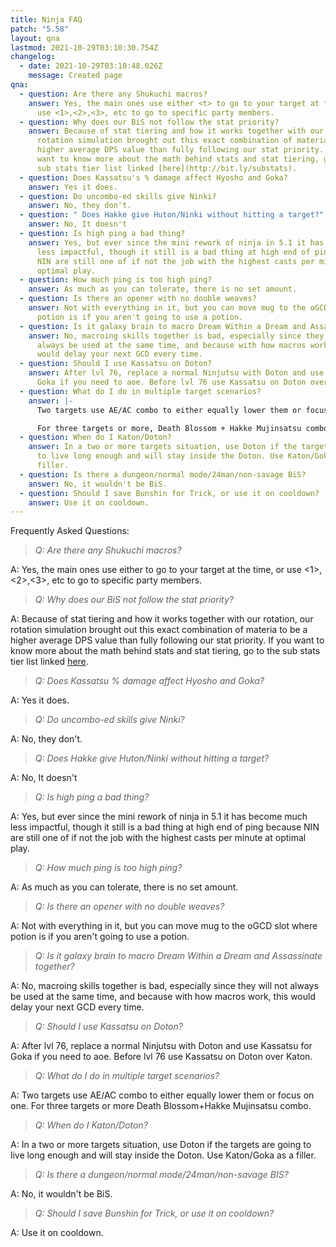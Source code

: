 ```yaml
---
title: Ninja FAQ
patch: "5.58"
layout: qna
lastmod: 2021-10-29T03:10:30.754Z
changelog:
  - date: 2021-10-29T03:10:48.026Z
    message: Created page
qna:
  - question: Are there any Shukuchi macros?
    answer: Yes, the main ones use either <t> to go to your target at the time, or
      use <1>,<2>,<3>, etc to go to specific party members.
  - question: Why does our BiS not follow the stat priority?
    answer: Because of stat tiering and how it works together with our rotation, our
      rotation simulation brought out this exact combination of materia to be a
      higher average DPS value than fully following our stat priority. If you
      want to know more about the math behind stats and stat tiering, go to the
      sub stats tier list linked [here](http://bit.ly/substats).
  - question: Does Kassatsu's % damage affect Hyosho and Goka?
    answer: Yes it does.
  - question: Do uncombo-ed skills give Ninki?
    answer: No, they don't.
  - question: " Does Hakke give Huton/Ninki without hitting a target?"
    answer: No, It doesn't
  - question: Is high ping a bad thing?
    answer: Yes, but ever since the mini rework of ninja in 5.1 it has become much
      less impactful, though it still is a bad thing at high end of ping because
      NIN are still one of if not the job with the highest casts per minute at
      optimal play.
  - question: How much ping is too high ping?
    answer: As much as you can tolerate, there is no set amount.
  - question: Is there an opener with no double weaves?
    answer: Not with everything in it, but you can move mug to the oGCD slot where
      potion is if you aren't going to use a potion.
  - question: Is it galaxy brain to macro Dream Within a Dream and Assassinate together?
    answer: No, macroing skills together is bad, especially since they will not
      always be used at the same time, and because with how macros work, this
      would delay your next GCD every time.
  - question: Should I use Kassatsu on Doton?
    answer: After lvl 76, replace a normal Ninjutsu with Doton and use Kassatsu for
      Goka if you need to aoe. Before lvl 76 use Kassatsu on Doton over Katon.
  - question: What do I do in multiple target scenarios?
    answer: |-
      Two targets use AE/AC combo to either equally lower them or focus on one.

      For three targets or more, Death Blossom + Hakke Mujinsatsu combo.
  - question: When do I Katon/Doton?
    answer: In a two or more targets situation, use Doton if the targets are going
      to live long enough and will stay inside the Doton. Use Katon/Goka as a
      filler.
  - question: Is there a dungeon/normal mode/24man/non-savage BiS?
    answer: No, it wouldn't be BiS.﻿
  - question: Should I save Bunshin for Trick, or use it on cooldown?
    answer: Use it on cooldown.
---
```

Frequently Asked Questions: 

> *Q: Are there any Shukuchi macros?*

A: Yes, the main ones use either <t> to go to your target at the time, or use <1>,<2>,<3>, etc to go to specific party members.

> *Q: Why does our BiS not follow the stat priority?*

A: Because of stat tiering and how it works together with our rotation, our rotation simulation brought out this exact combination of materia to be a higher average DPS value than fully following our stat priority. If you want to know more about the math behind stats and stat tiering, go to the sub stats tier list linked [here](http://bit.ly/substats).

> *Q: Does Kassatsu  % damage affect Hyosho and Goka?*

A: Yes it does.

> *Q: Do uncombo-ed skills give Ninki?*

A: No, they don't.

> *Q: Does Hakke give Huton/Ninki without hitting a target?*

A: No, It doesn't

> *Q: Is high ping a bad thing?*

A: Yes, but ever since the mini rework of ninja in 5.1 it has become much less impactful, though it still is a bad thing at high end of ping because NIN are still one of if not the job with the highest casts per minute at optimal play.

> *Q: How much ping is too high ping?*

A: As much as you can tolerate, there is no set amount.

> *Q: Is there an opener with no double weaves?*

A: Not with everything in it, but you can move mug to the oGCD slot where potion is if you aren't going to use a potion.

> *Q: Is it galaxy brain to macro Dream Within a Dream and Assassinate together?*

A: No, macroing skills together is bad, especially since they will not always be used at the same time, and because with how macros work, this would delay your next GCD every time.

> *Q: Should I use Kassatsu on Doton?*

A: After lvl 76, replace a normal Ninjutsu with Doton and use Kassatsu for Goka if you need to aoe. Before lvl 76 use Kassatsu on Doton over Katon.

> *Q: What do I do in multiple target scenarios?*

A: Two targets use AE/AC combo to either equally lower them or focus on one.
For three targets or more Death Blossom+Hakke Mujinsatsu combo.

> *Q: When do I Katon/Doton?*

A: In a two or more targets situation, use Doton if the targets are going to live long enough and will stay inside the Doton. Use Katon/Goka as a filler.

> *Q: Is there a dungeon/normal mode/24man/non-savage BIS?*

A: No, it wouldn't be BiS.

> *Q: Should I save Bunshin for Trick, or use it on cooldown?*

A: Use it on cooldown.